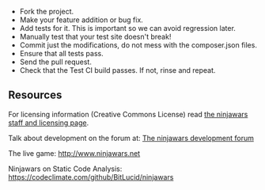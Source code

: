 
* Fork the project.
* Make your feature addition or bug fix.
* Add tests for it. This is important so we can avoid regression later.
* Manually test that your test site doesn't break!
* Commit just the modifications, do not mess with the composer.json files.
* Ensure that all tests pass.
* Send the pull request.
* Check that the Test CI build passes. If not, rinse and repeat.


## Resources

For licensing information (Creative Commons License) read [the ninjawars staff and licensing page](http://www.ninjawars.net/staff.php).

Talk about development on the forum at: 
[The ninjawars development forum](http://ninjawars.proboards.com/index.cgi?board=Devel1)

The live game:
http://www.ninjawars.net

Ninjawars on Static Code Analysis:
https://codeclimate.com/github/BitLucid/ninjawars
